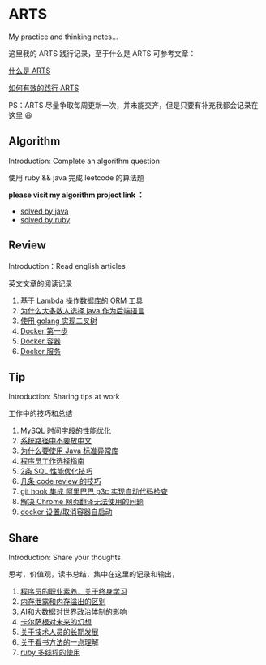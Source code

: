 # ARTS 

My practice and thinking notes...

这里我的 ARTS 践行记录，至于什么是 ARTS 可参考文章：

[什么是 ARTS](https://www.jianshu.com/p/951607ebbba0)

[如何有效的践行 ARTS](https://xbc.me/arts/#什么是arts)

PS：ARTS 尽量争取每周更新一次，并未能交齐，但是只要有补充我都会记录在这里 😃

## Algorithm

Introduction: Complete an algorithm question

使用 ruby && java 完成 leetcode 的算法题

**please visit my algorithm project link ：**
* [solved by java](https://github.com/xiao2shiqi/leetcode-java)
* [solved by ruby](https://github.com/xiao2shiqi/leetcode-ruby)

## Review

Introduction：Read english articles

英文文章的阅读记录

1. [基于 Lambda 操作数据库的 ORM 工具](https://github.com/xiao2shiqi/ARTS/blob/master/review/speedment_doc.md)
2. [为什么大多数人选择 java 作为后端语言](https://github.com/xiao2shiqi/ARTS/blob/master/review/why_java.md)
3. [使用 golang 实现二叉树](https://github.com/xiao2shiqi/ARTS/blob/master/review/go_binary_search_tree.md)
4. [Docker 第一步](https://github.com/xiao2shiqi/ARTS/blob/master/review/docker_one_setup.md)
5. [Docker 容器](https://github.com/xiao2shiqi/ARTS/blob/master/review/docker_containers.md)
6. [Docker 服务](https://github.com/xiao2shiqi/ARTS/blob/master/review/docker_service.md)

## Tip

Introduction: Sharing tips at work

工作中的技巧和总结

1. [MySQL 时间字段的性能优化](https://github.com/xiao2shiqi/ARTS/blob/master/tip/MySQL%20时间字段性能优化.md)
2. [系统路径中不要放中文](https://github.com/xiao2shiqi/ARTS/blob/master/tip/文件目录不要放中文.md)
3. [为什么要使用 Java 标准异常库](https://github.com/xiao2shiqi/ARTS/blob/master/tip/Java%20标准异常库.md)
4. [程序员工作选择指南](https://github.com/xiao2shiqi/ARTS/blob/master/tip/最近对工作的体会.md)
5. [2条 SQL 性能优化技巧](https://github.com/xiao2shiqi/ARTS/blob/master/tip/2条%20SQL%20优化技巧.md)
6. [几条 code review 的技巧](https://github.com/xiao2shiqi/ARTS/blob/master/tip/code_review%20的注意事项.md)
7. [git hook 集成 阿里巴巴 p3c 实现自动代码检查](https://github.com/xiao2shiqi/ARTS/blob/master/tip/git%20hook%20集成%20alibaba%20p3c%20实现自动代码检查.md)
8. [解决 Chrome 网页翻译无法使用的问题](https://github.com/xiao2shiqi/ARTS/blob/master/tip/解决%20Chrome%20网页翻译无法使用问题.md)
9. [docker 设置/取消容器自启动](https://github.com/xiao2shiqi/ARTS/blob/master/tip/docker%20设置容器自启动.md)

## Share

Introduction: Share your thoughts

思考，价值观，读书总结，集中在这里的记录和输出，

1. [程序员的职业素养，关于终身学习](https://github.com/xiao2shiqi/ARTS/blob/master/share/程序员的职业素养.md) 
2. [内存泄露和内存溢出的区别](https://github.com/xiao2shiqi/ARTS/blob/master/share/内存泄漏和内存溢出的区别.md) 
3. [AI和大数据对世界政治体制的影响](https://github.com/xiao2shiqi/ARTS/blob/master/share/未来集中式处理会更有效率.md) 
4. [卡尔萨根对未来的幻想](https://github.com/xiao2shiqi/ARTS/blob/master/share/看完流浪地球的感触.md)
5. [关于技术人员的长期发展](https://github.com/xiao2shiqi/ARTS/blob/master/share/程序员的长期发展道路.md)
6. [关于看书方法的一点理解](https://github.com/xiao2shiqi/ARTS/blob/master/share/对书的分类.md)
7. [ruby 多线程的使用](https://github.com/xiao2shiqi/ARTS/blob/master/share/ruby%20多线程的使用.md)